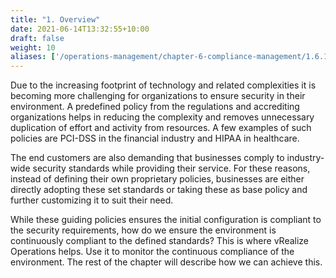 ```yaml
---
title: "1. Overview"
date: 2021-06-14T13:32:55+10:00
draft: false
weight: 10
aliases: ['/operations-management/chapter-6-compliance-management/1.6.1-overview']
---
```


Due to the increasing footprint of technology and related complexities it is becoming more challenging for organizations to ensure security in their environment. A predefined policy from the regulations and accrediting organizations helps in reducing the complexity and removes unnecessary duplication of effort and activity from resources. A few examples of such policies are PCI-DSS in the financial industry and HIPAA in healthcare.

The end customers are also demanding that businesses comply to industry-wide security standards while providing their service. For these reasons, instead of defining their own proprietary policies, businesses are either directly adopting these set standards or taking these as base policy and further customizing it to suit their need.

While these guiding policies ensures the initial configuration is compliant to the security requirements, how do we ensure the environment is continuously compliant to the defined standards? This is where vRealize Operations helps. Use it to monitor the continuous compliance of the environment. The rest of the chapter will describe how we can achieve this.
